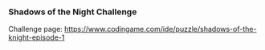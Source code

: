 ### Shadows of the Night Challenge

Challenge page: https://www.codingame.com/ide/puzzle/shadows-of-the-knight-episode-1

